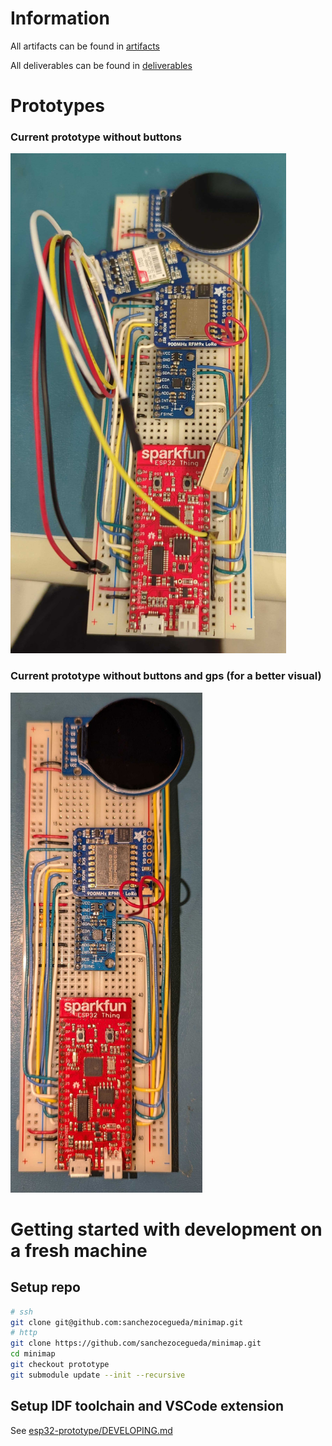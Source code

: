 # Information
All artifacts can be found in [artifacts](artifacts)

All deliverables can be found in [deliverables](deliverables)

# Prototypes

### Current prototype without buttons
<img src="artifacts/breadboard_gps.jpg" height=800>

### Current prototype without buttons and gps (for a better visual)
<img src="artifacts/breadboard.jpg" height=800>

# Getting started with development on a fresh machine

## Setup repo
```bash
# ssh
git clone git@github.com:sanchezocegueda/minimap.git
# http
git clone https://github.com/sanchezocegueda/minimap.git
cd minimap
git checkout prototype
git submodule update --init --recursive
```

## Setup IDF toolchain and VSCode extension
See [esp32-prototype/DEVELOPING.md](esp32-prototype/DEVELOPING.md)
